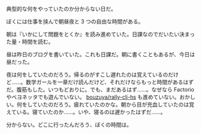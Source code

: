 典型的な何をやっていたのか分からない日だ。

ぼくには仕事を挟んで朝昼夜と 3 つの自由な時間がある。

朝は『いかにして問題をとくか』を読み進めていた。日課なのでだいたい決まった量・時間を読む。

昼は昨日のブログを書いていた。これも日課だ。朝に書くこともあるが、今日は昼だった。

夜は何をしていたのだろう。帰るのがすこし遅れたのは覚えているのだけど……。数学ガールを一章だけ読んだけど、それだけならもっと時間があるはずだ。腹筋もした。いつもどおりに。でも、まだあるはず……。なぜなら Factorio やベヨネッタでも遊んでいない。 [bouzuya/rally-cli-hs][] も進めていない。おかしい。何をしていたのだろう。疲れていたのかな。朝から目が充血していたのは覚えている。寝ていたのか……。いや、寝るのは遅かったはずだ……。

分からない。どこに行ったんだろう、ぼくの時間は。

[bouzuya/rally-cli-hs]: https://github.com/bouzuya/rally-cli-hs

